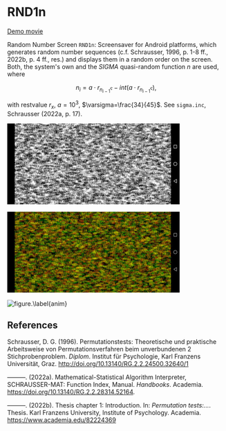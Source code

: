 # RND1n
[Demo movie](https://m.youtube.com/watch?v=0J0xG1YMkxs&t=20s)

Random Number Screen `RND1n`: Screensaver for Android platforms, which generates random number sequences (c.f. Schrausser, 1996, p. 1-8 ff., 2022b, p. 4 ff., res.) and displays them in a random order on the screen. Both, the system's own and the *SIGMA* quasi-random function $n$ are used, where

$$n_i=a⋅r_{n_{i-1}^\varsigma}-int(a⋅r_{n_{i-1}^\varsigma}),$$

with restvalue $r_x$, $a=10^3$, $\varsigma=\frac{34}{45}$.
See `sigma.inc`, Schrausser (2022a, p. 17).

![figure.\label{pic3}](pic3.jpg)

![figure.\label{pic4}](pic4.jpg)

![figure.\label{anim}](anim01.gif)

## References

Schrausser, D. G. (1996). Permutationstests: Theoretische und praktische Arbeitsweise von Permutationsverfahren beim unverbundenen 2 Stichprobenproblem. *Diplom*. Institut für Psychologie, Karl Franzens Universität, Graz. http://doi.org/10.13140/RG.2.2.24500.32640/1

———. (2022a). Mathematical-Statistical Algorithm Interpreter,
SCHRAUSSER-MAT: Function Index, Manual. *Handbooks*. Academia.
https://doi.org/10.13140/RG.2.2.28314.52164.

———. (2022b). Thesis chapter 1: Introduction. In: *Permutation tests:...*. Thesis. Karl Franzens University, Institute of Psychology. Academia. https://www.academia.edu/82224369
